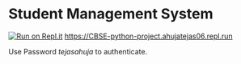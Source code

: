 # Student Management System

[![Run on Repl.it](https://repl.it/badge/github/ahujatejas06/CBSE-python-project)](https://repl.it/github/ahujatejas06/CBSE-python-project)
https://CBSE-python-project.ahujatejas06.repl.run

Use Password *tejasahuja* to authenticate.
